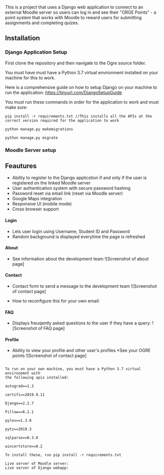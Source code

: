 This is a project that uses a Django web application to connect to an external 
Moodle server so users can log in and see their "ORGE Points" - a point system
that works with Moodle to reward users for submitting assignments and completing
quizes.

## Installation

### Django Application Setup

First clone the repository and then navigate to the Ogre source folder.

You must have must have a Python 3.7 virtual environment installed on your machine for this to work.

Here is a comprehensive guide on how to setup Django on your machine to run the application: https://tinyurl.com/DjangoSetupGuide

You must run these commands in order for the application to work and must make sure:

```
pip install -r requirements.txt //This installs all the APIs at the correct version required for the application to work

python manage.py makemigrations  

python manage.py migrate
```

### Moodle Server setup

## Feautures
* Ability to register to the Django applicstion if and only if the user is registered on the linked Moodle server
* User authentication system with secure password hashing
* Password reset via email link (reset via Moodle server)
* Google Maps integration
* Responsive UI (mobile mode)
* Cross browser support

#### Login
* Lets user login using Username, Student ID and Password
* Random background is displayed everytime the page is refreshed

#### About
* See information about the development team
![Screenshot of about page]

#### Contact
* Contact form to send a message to the development team
![Screenshot of contact page]

* How to reconfigure this for your own email:


#### FAQ
* Displays freuqently asked questions to the user if they have a query:
![Screenshot of FAQ page]

#### Profile
* Ability to view your profile and other user's profiles
*See your OGRE points
![Screenshot of contact page]


```

To run on your own machine, you must have a Python 3.7 virtual environemnt with
the following apis installed:

autograd==1.3

certifi==2019.9.11

Django==2.2.7

Pillow==6.2.1

pylev==1.3.0

pytz==2019.3

sqlparse==0.3.0

wincertstore==0.2

To install these, run pip install -r requirements.txt

Live server of Moodle server:
Live server of Django webapp: